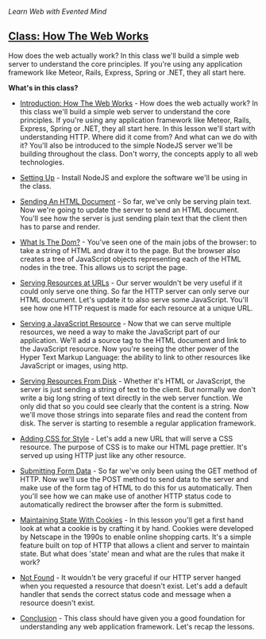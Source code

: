 *Learn Web with Evented Mind*

## <a href="https://www.eventedmind.com/classes/">Class: How The Web Works</a>

How does the web actually work? In this class we'll build a simple web server to understand the core principles. If you're using any application framework like Meteor, Rails, Express, Spring or .NET, they all start here.



**What's in this class?**


* <a href="https://www.eventedmind.com/classes//">Introduction: How The Web Works</a> - How does the web actually work? In this class we'll build a simple web server to understand the core principles. If you're using any application framework like Meteor, Rails, Express, Spring or .NET, they all start here. In this lesson we'll start with understanding HTTP. Where did it come from? And what can we do with it? You'll also be introduced to the simple NodeJS server we'll be building throughout the class. Don't worry, the concepts apply to all web technologies.


* <a href="https://www.eventedmind.com/classes//">Setting Up</a> - Install NodeJS and explore the software we'll be using in the class.

* <a href="https://www.eventedmind.com/classes//">Sending An HTML Document</a> - So far, we've only be serving plain text. Now we're going to update the server to send an HTML document. You'll see how the server is just sending plain text that the client then has to parse and render.


* <a href="https://www.eventedmind.com/classes//">What Is The Dom?</a> - You've seen one of the main jobs of the browser: to take a string of HTML and draw it to the page. But the browser also creates a tree of JavaScript objects representing each of the HTML nodes in the tree. This allows us to script the page.


* <a href="https://www.eventedmind.com/classes//">Serving Resources at URLs</a> - Our server wouldn't be very useful if it could only serve one thing. So far the HTTP server can only serve our HTML document. Let's update it to also serve some JavaScript. You'll see how one HTTP request is made for each resource at a unique URL.


* <a href="https://www.eventedmind.com/classes//">Serving a JavaScript Resource</a> - Now that we can serve multiple resources, we need a way to make the JavaScript part of our application. We'll add a source tag to the HTML document and link to the JavaScript resource. Now you're seeing the other power of the Hyper Text Markup Language: the ability to link to other resources like JavaScript or images, using http.


* <a href="https://www.eventedmind.com/classes//">Serving Resources From Disk</a> - Whether it's HTML or JavaScript, the server is just sending a string of text to the client. But normally we don't write a big long string of text directly in the web server function. We only did that so you could see clearly that the content is a string. Now we'll move those strings into separate files and read the content from disk. The server is starting to resemble a regular application framework.


* <a href="https://www.eventedmind.com/classes//">Adding CSS for Style</a> - Let's add a new URL that will serve a CSS resource. The purpose of CSS is to make our HTML page prettier. It's served up using HTTP just like any other resource.


* <a href="https://www.eventedmind.com/classes//">Submitting Form Data</a> - So far we've only been using the GET method of HTTP. Now we'll use the POST method to send data to the server and make use of the form tag of HTML to do this for us automatically. Then you'll see how we can make use of another HTTP status code to automatically redirect the browser after the form is submitted.


* <a href="https://www.eventedmind.com/classes//">Maintaining State With Cookies</a> - In this lesson you'll get a first hand look at what a cookie is by crafting it by hand. Cookies were developed by Netscape in the 1990s to enable online shopping carts. It's a simple feature built on top of HTTP that allows a client and server to maintain state. But what does 'state' mean and what are the rules that make it work?


* <a href="https://www.eventedmind.com/classes//">Not Found</a> - It wouldn't be very graceful if our HTTP server hanged when you requested a resource that doesn't exist. Let's add a default handler that sends the correct status code and message when a resource doesn't exist.


* <a href="https://www.eventedmind.com/classes//">Conclusion</a> - This class should have given you a good foundation for understanding any web application framework. Let's recap the lessons.


